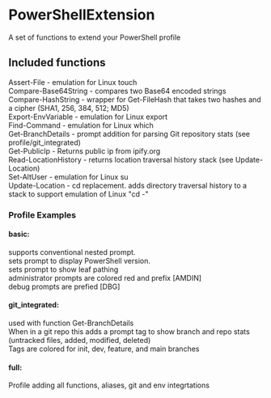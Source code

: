 # PowerShellExtension
A set of functions to extend your PowerShell profile<br/>

## Included functions<br/>
Assert-File - emulation for Linux touch<br/>
Compare-Base64String - compares two Base64 encoded strings<br/>
Compare-HashString - wrapper for Get-FileHash that takes two hashes and a cipher (SHA1, 256, 384, 512; MD5)<br/>
Export-EnvVariable - emulation for Linux export<br/>
Find-Command - emulation for Linux which<br/>
Get-BranchDetails - prompt addition for parsing Git repository stats (see profile/git_integrated)<br/>
Get-PublicIp - Returns public ip from ipify.org<br/>
Read-LocationHistory - returns location traversal history stack (see Update-Location)<br/>
Set-AltUser - emulation for Linux su<br/>
Update-Location - cd replacement. adds directory traversal history to a stack to support emulation of Linux "cd -"<br/>

### Profile Examples<br/>
#### basic:<br/>
supports conventional nested prompt.<br/>
sets prompt to display PowerShell version.<br/>
sets prompt to show leaf pathing<br/>
administrator prompts are colored red and prefix [AMDIN]<br/>
debug prompts are prefied [DBG]<br/>

#### git_integrated:<br/>
used with function Get-BranchDetails<br/>
When in a git repo this adds a prompt tag to show branch and repo stats (untracked files, added, modified, deleted)<br/>
Tags are colored for init, dev, feature, and main branches<br/>

#### full:<br/>
Profile adding all functions, aliases, git and env integrtations<br/>